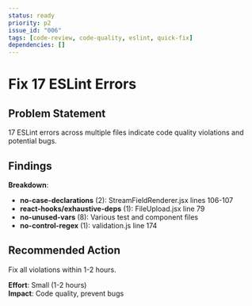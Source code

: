 ```yaml
---
status: ready
priority: p2
issue_id: "006"
tags: [code-review, code-quality, eslint, quick-fix]
dependencies: []
---
```


# Fix 17 ESLint Errors

## Problem Statement

17 ESLint errors across multiple files indicate code quality violations and potential bugs.

## Findings

**Breakdown**:
- **no-case-declarations** (2): StreamFieldRenderer.jsx lines 106-107
- **react-hooks/exhaustive-deps** (1): FileUpload.jsx line 79
- **no-unused-vars** (8): Various test and component files
- **no-control-regex** (1): validation.js line 174

## Recommended Action

Fix all violations within 1-2 hours.

**Effort**: Small (1-2 hours)  
**Impact**: Code quality, prevent bugs
